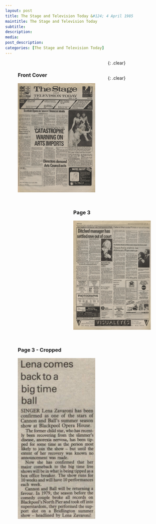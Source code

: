 ```yaml
---
layout: post
title: The Stage and Television Today &#124; 4 April 1985
maintitle: The Stage and Television Today
subtitle: 
description: 
media: 
post_description: 
categories: [The Stage and Television Today]
---
```


<figure class="fig1">
<figcaption>
<h3 id="front-cover">Front Cover</h3>
</figcaption>
<a href="/assets/images/the-stage-and-television-today/1985-04-04-the-stage-front-cover.png"><img src="/assets/images/the-stage-and-television-today/1985-04-04-the-stage-front-cover.png" class="full-width zoom-in"></a>
</figure>

<figure class="fig2">
<figcaption>
<h3 id="page-3">Page 3</h3>
</figcaption>
<a href="/assets/images/the-stage-and-television-today/1985-04-04-the-stage-page-3.png"><img src="/assets/images/the-stage-and-television-today/1985-04-04-the-stage-page-3.png" class="full-width zoom-in"></a>
</figure>

{: .clear}

<figure class="fig1">
<figcaption>
<h3 id="page-3-cropped">Page 3 - Cropped</h3>
</figcaption>
<a href="/assets/images/the-stage-and-television-today/1985-04-04-the-stage-page-3-cropped.png"><img src="/assets/images/the-stage-and-television-today/1985-04-04-the-stage-page-3-cropped.png" class="full-width zoom-in"></a>
</figure>

<br />{: .clear}

<style>
.fig1 {float:left; width:49%;}

.fig2 {float:right; width:49%;}

figcaption {float:left; width:100%;}

@media only screen and (max-width: 300px) {
.fig1, .fig2 {float:left; width:100%;}
figcaption {float:left; width:100%; margin-bottom: 10px;}
}
</style>


